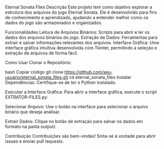 Eternal Sonata Files
Descrição
Este projeto tem como objetivo explorar a estrutura dos arquivos do jogo Eternal Sonata.
Ele é desenvolvido para fins de conhecimento e aprendizado, ajudando a entender melhor como os dados do jogo são armazenados e organizados.

Funcionalidades
Leitura de Arquivos Binários: Scripts para abrir e ler os dados dos arquivos binários do jogo.
Extração de Dados: Ferramentas para extrair e salvar informações relevantes dos arquivos.
Interface Gráfica: Uma interface gráfica intuitiva desenvolvida com Tkinter,
permitindo a seleção e extração de arquivos de forma fácil.

Como Usar
Clonar o Repositório:

bash
Copiar código
git clone https://github.com/seu-usuario/eternal_sonata_files.git
cd eternal_sonata_files
Instalar Dependências:
Certifique-se de ter o Python instalado.

Executar a Interface Gráfica:
Para abrir a interface gráfica, execute o script EXTRATOR-FILES.py:

Selecionar Arquivo:
Use o botão na interface para selecionar o arquivo binário que deseja analisar.

Extrair Dados:
Clique no botão de extração para salvar os dados em formato na pasta output/.

Contribuição
Contribuições são bem-vindas! Sinta-se à vontade para abrir issues e enviar pull requests.
